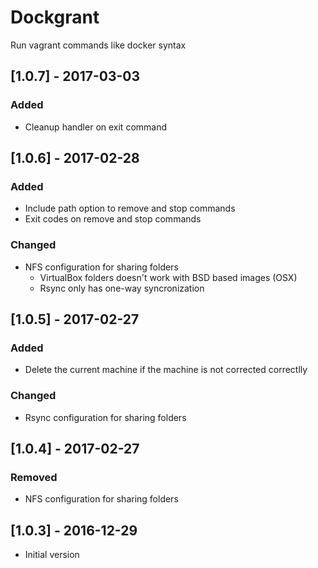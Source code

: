 # Dockgrant

Run vagrant commands like docker syntax

## [1.0.7] - 2017-03-03

### Added
- Cleanup handler on exit command

## [1.0.6] - 2017-02-28

### Added
- Include path option to remove and stop commands
- Exit codes on remove and stop commands

### Changed
- NFS configuration for sharing folders
    - VirtualBox folders doesn't work with BSD based images (OSX)
    - Rsync only has one-way syncronization

## [1.0.5] - 2017-02-27

### Added
- Delete the current machine if the machine is not corrected correctlly

### Changed
- Rsync configuration for sharing folders

## [1.0.4] - 2017-02-27

### Removed
- NFS configuration for sharing folders

## [1.0.3] - 2016-12-29

- Initial version
